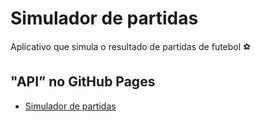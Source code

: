 # Simulador de partidas
Aplicativo que simula o resultado de partidas de futebol :soccer:

## "API” no GitHub Pages
 - [Simulador de partidas](https://github.com/cristovaofabio/matches-simulator-api)
